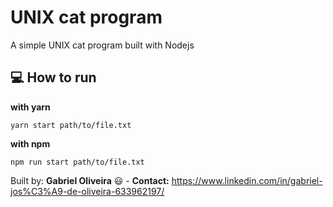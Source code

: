 # UNIX cat program
A simple UNIX cat program built with Nodejs

## :computer: How to run

**with yarn**
```
yarn start path/to/file.txt
```

**with npm**
```
npm run start path/to/file.txt
```

Built by: **Gabriel Oliveira** :smiley: - **Contact:** <a href="https://www.linkedin.com/in/gabriel-jos%C3%A9-de-oliveira-633962197/">https://www.linkedin.com/in/gabriel-jos%C3%A9-de-oliveira-633962197/</a>
